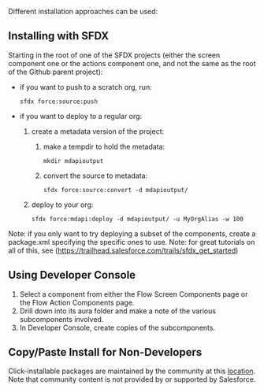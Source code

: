 Different installation approaches can be used:

## Installing with SFDX

Starting in the root of one of the SFDX projects (either the screen component one or the actions component one, and not the same as the root of the Github parent project):

- if you want to push to a scratch org, run:
  ```
  sfdx force:source:push
  ```
- if you want to deploy to a regular org:
  1. create a metadata version of the project:

     1. make a tempdir to hold the metadata:
        ```
        mkdir mdapioutput
        ```
     2. convert the source to metadata:
        ```
        sfdx force:source:convert -d mdapioutput/
        ```

  2. deploy to your org:
      ```
      sfdx force:mdapi:deploy -d mdapioutput/ -u MyOrgAlias -w 100
      ```

Note: if you only want to try deploying a subset of the components, create a package.xml specifying the specific ones to use.
Note: for great tutorials on all of this, see (https://trailhead.salesforce.com/trails/sfdx_get_started)

## Using Developer Console
1. Select a component from either the Flow Screen Components page or the Flow Action Components page.
2. Drill down into its aura folder and make a note of the various subcomponents involved.
2. In Developer Console, create copies of the subcomponents.

## Copy/Paste Install for Non-Developers
Click-installable packages are maintained by the community at this [location](https://sites.google.com/view/flowunofficial/home). Note that community content is not provided by or supported by Salesforce.
